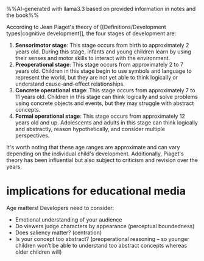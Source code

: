 %%AI-generated with llama3.3 based on provided information in notes and the book%%

According to Jean Piaget's theory of [[Definitions/Development types|cognitive development]], the four stages of development are:

1. **Sensorimotor stage**: This stage occurs from birth to approximately 2 years old. During this stage, infants and young children learn by using their senses and motor skills to interact with the environment.
2. **Preoperational stage**: This stage occurs from approximately 2 to 7 years old. Children in this stage begin to use symbols and language to represent the world, but they are not yet able to think logically or understand cause-and-effect relationships.
3. **Concrete operational stage**: This stage occurs from approximately 7 to 11 years old. Children in this stage can think logically and solve problems using concrete objects and events, but they may struggle with abstract concepts.
4. **Formal operational stage**: This stage occurs from approximately 12 years old and up. Adolescents and adults in this stage can think logically and abstractly, reason hypothetically, and consider multiple perspectives.

It's worth noting that these age ranges are approximate and can vary depending on the individual child's development. Additionally, Piaget's theory has been influential but also subject to criticism and revision over the years.

# implications for educational media
Age matters! Developers need to consider:

* Emotional understanding of your audience
* Do viewers judge characters by appearance (perceptual boundedness)
* Does saliency matter? (centration)
* Is your concept too abstract? (preoperational reasoning – so younger children won’t be able to understand too abstract concepts whereas older children will)